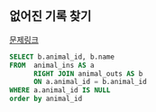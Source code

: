 ## 없어진 기록 찾기
[문제링크](https://school.programmers.co.kr/learn/courses/30/lessons/59042)
```sql
SELECT b.animal_id, b.name 
FROM  animal_ins AS a
      RIGHT JOIN animal_outs AS b
      ON a.animal_id = b.animal_id
WHERE a.animal_id IS NULL
order by animal_id
```
